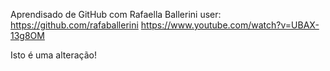 Aprendisado de GitHub com Rafaella Ballerini
user: https://github.com/rafaballerini
https://www.youtube.com/watch?v=UBAX-13g8OM

Isto é uma alteração!

